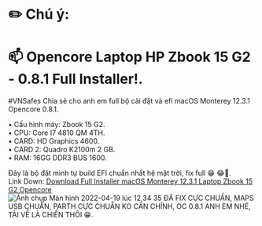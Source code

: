 # ✏️  Chú ý: 
# 📫 Opencore Laptop HP Zbook 15 G2 - 0.8.1 Full Installer!.          
#VNSafes Chia sẻ cho anh em full bộ cài đặt và efi macOS Monterey 12.3.1 Opencore 0.8.1.

• Cấu hình máy: Zbook 15 G2.                             
• CPU: Core I7 4810 QM 4TH.                                      
• CARD: HD Graphics 4600.                                          
• CARD 2: Quadro K2100m 2 GB.                                                                                                                       
• RAM: 16GG DDR3 BUS 1600.


Đây là bộ đặt mình tự build EFI chuẩn nhất hệ mặt trời, fix full 😁 😂🤣.                                                
Link Down: [Download Full Installer macOS Monterey 12.3.1 Laptop Zbook 15 G2 Opencore](https://drive.google.com/drive/u/2/folders/1D2aPrGwLULIiQi9aHAe_f1NG5pIVAHx4 )                       
![Ảnh chụp Màn hình 2022-04-19 lúc 12 34 35](https://user-images.githubusercontent.com/103987160/163943326-f0feba96-c7ee-4e5e-8a48-26573a480818.png)
ĐÃ FIX CỰC CHUẨN, MAPS USB CHUẨN, PARTH CỰC CHUẨN KO CẦN CHỈNH, OC 0.8.1 ANH EM NHÉ, TẢI VỀ LÀ CHIẾN THÔI 😁.
